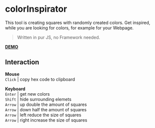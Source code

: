 # colorInspirator

This tool is creating squares with randomly created colors. Get inspired, while you are looking for colors, for example for your Webpage.

>Written in pur JS, no Framework needed.

**[DEMO](https://color-inspirator-vanilla-js.herokuapp.com/)**

## Interaction

**Mouse**  
`Click` | copy hex code to clipboard

**Keyboard**  
`Enter` | get new colors  
`Shift` | hide surrounding elemets  
`Arrow` | up double the amount of squares  
`Arrow` | down half the amount of squares  
`Arrow` | left reduce the size of squares  
`Arrow` | right increase the size of squares  
